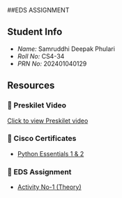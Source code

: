 ##EDS ASSIGNMENT

## Student Info
- *Name:* Samruddhi Deepak Phulari  
- *Roll No:* CS4-34  
- *PRN No:* 202401040129

## Resources

### 🎥 Preskilet Video
[Click to view Preskilet video](https://preskilet.com/67f26bc8c7c642001d81f05a)

### 📄 Cisco Certificates
- [Python Essentials 1 & 2](CISCO%20CERTIFICATES.pdf)

### 📝 EDS Assignment
- [Activity No-1 (Theory)](EDS%20THEORY%20ACTIVITY%20NO-1%5B1%5D.pdf)
